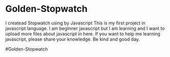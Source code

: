 # Golden-Stopwatch

  I createad Stopwatch using by Javascript
  This is my first project in javascript language. I am beginner javascript but I am learning and I want to upload more files about javascript in here.
  If you want to help me learning javascript, please share your knowledge. 
  Be kind and good day.

#Golden-Stopwatch
